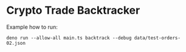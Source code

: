 # Crypto Trade Backtracker

Example how to run:

`deno run --allow-all main.ts backtrack --debug data/test-orders-02.json`
